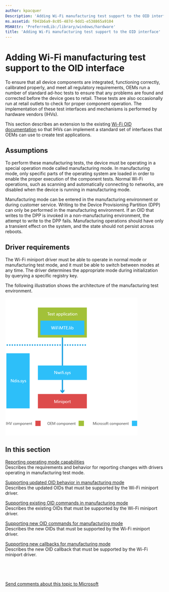 ```yaml
---
author: kpacquer
Description: 'Adding Wi-Fi manufacturing test support to the OID interface'
ms.assetid: f041b6a9-8c05-487d-9dd1-e538865a9104
MSHAttr: 'PreferredLib:/library/windows/hardware'
title: 'Adding Wi-Fi manufacturing test support to the OID interface'
---
```


# Adding Wi-Fi manufacturing test support to the OID interface


To ensure that all device components are integrated, functioning correctly, calibrated properly, and meet all regulatory requirements, OEMs run a number of standard ad-hoc tests to ensure that any problems are found and corrected before the device goes to retail. These tests are also occasionally run at retail outlets to check for proper component operation. The implementation of these test interfaces and mechanisms is performed by hardware vendors (IHVs).

This section describes an extension to the existing [Wi-Fi OID documentation](http://msdn.microsoft.com/library/ff560670.aspx) so that IHVs can implement a standard set of interfaces that OEMs can use to create test applications.

## <span id="Assumptions"></span><span id="assumptions"></span><span id="ASSUMPTIONS"></span>Assumptions


To perform these manufacturing tests, the device must be operating in a special operation mode called manufacturing mode. In manufacturing mode, only specific parts of the operating system are loaded in order to enable the proper execution of the component tests. Normal Wi-Fi operations, such as scanning and automatically connecting to networks, are disabled when the device is running in manufacturing mode.

Manufacturing mode can be entered in the manufacturing environment or during customer service. Writing to the Device Provisioning Partition (DPP) can only be performed in the manufacturing environment. If an OID that writes to the DPP is invoked in a non-manufacturing environment, the attempt to write to the DPP fails. Manufacturing operations should have only a transient effect on the system, and the state should not persist across reboots.

## <span id="Driver_requirements"></span><span id="driver_requirements"></span><span id="DRIVER_REQUIREMENTS"></span>Driver requirements


The Wi-Fi miniport driver must be able to operate in normal mode or manufacturing test mode, and it must be able to switch between modes at any time. The driver determines the appropriate mode during initialization by querying a specific registry key.

The following illustration shows the architecture of the manufacturing test environment.

![mte design](images/oem-manu-mte-design.png)

## <span id="In_this_section"></span><span id="in_this_section"></span><span id="IN_THIS_SECTION"></span>In this section


<span id="Reporting_operating_mode_capabilities"></span><span id="reporting_operating_mode_capabilities"></span><span id="REPORTING_OPERATING_MODE_CAPABILITIES"></span>[Reporting operating mode capabilities](reporting-operating-mode-capabilities.md)  
Describes the requirements and behavior for reporting changes with drivers operating in manufacturing test mode.

<span id="Supporting_updated_OID_behavior_in_manufacturing_mode"></span><span id="supporting_updated_oid_behavior_in_manufacturing_mode"></span><span id="SUPPORTING_UPDATED_OID_BEHAVIOR_IN_MANUFACTURING_MODE"></span>[Supporting updated OID behavior in manufacturing mode](supporting-updated-oid-behavior-in-manufacturing-mode.md)  
Describes the updated OIDs that must be supported by the Wi-Fi miniport driver.

<span id="Supporting_existing_OID_commands_in_manufacturing_mode"></span><span id="supporting_existing_oid_commands_in_manufacturing_mode"></span><span id="SUPPORTING_EXISTING_OID_COMMANDS_IN_MANUFACTURING_MODE"></span>[Supporting existing OID commands in manufacturing mode](supporting-existing-oid-commands-in-manufacturing-mode.md)  
Describes the existing OIDs that must be supported by the Wi-Fi miniport driver.

<span id="Supporting_new_OID_commands_for_manufacturing_mode"></span><span id="supporting_new_oid_commands_for_manufacturing_mode"></span><span id="SUPPORTING_NEW_OID_COMMANDS_FOR_MANUFACTURING_MODE"></span>[Supporting new OID commands for manufacturing mode](supporting-new-oid-commands-for-manufacturing-mode.md)  
Describes the new OIDs that must be supported by the Wi-Fi miniport driver.

<span id="Supporting_new_callbacks_for_manufacturing_mode"></span><span id="supporting_new_callbacks_for_manufacturing_mode"></span><span id="SUPPORTING_NEW_CALLBACKS_FOR_MANUFACTURING_MODE"></span>[Supporting new callbacks for manufacturing mode](supporting-new-callbacks-for-manufacturing-mode.md)  
Describes the new OID callback that must be supported by the Wi-Fi miniport driver.

 

 

[Send comments about this topic to Microsoft](mailto:wsddocfb@microsoft.com?subject=Documentation%20feedback%20%5Bp_phManuRetail\p_phManuRetail%5D:%20Adding%20Wi-Fi%20manufacturing%20test%20support%20to%20the%20OID%20interface%20%20RELEASE:%20%284/11/2016%29&body=%0A%0APRIVACY%20STATEMENT%0A%0AWe%20use%20your%20feedback%20to%20improve%20the%20documentation.%20We%20don't%20use%20your%20email%20address%20for%20any%20other%20purpose,%20and%20we'll%20remove%20your%20email%20address%20from%20our%20system%20after%20the%20issue%20that%20you're%20reporting%20is%20fixed.%20While%20we're%20working%20to%20fix%20this%20issue,%20we%20might%20send%20you%20an%20email%20message%20to%20ask%20for%20more%20info.%20Later,%20we%20might%20also%20send%20you%20an%20email%20message%20to%20let%20you%20know%20that%20we've%20addressed%20your%20feedback.%0A%0AFor%20more%20info%20about%20Microsoft's%20privacy%20policy,%20see%20http://privacy.microsoft.com/default.aspx. "Send comments about this topic to Microsoft")



